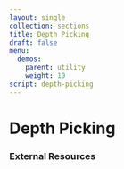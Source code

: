 ```yaml
---
layout: single
collection: sections
title: Depth Picking
draft: false
menu:
  demos:
    parent: utility
    weight: 10
script: depth-picking
---
```


# Depth Picking

### External Resources
